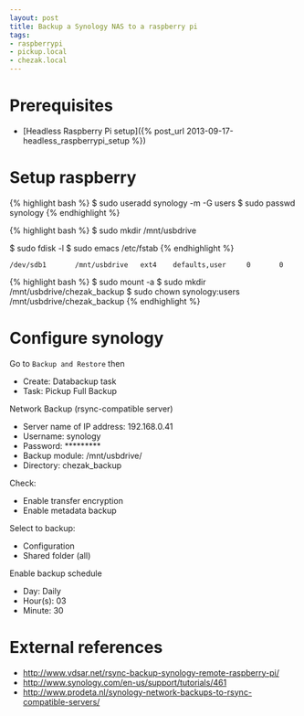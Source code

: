 ```yaml
---
layout: post
title: Backup a Synology NAS to a raspberry pi
tags:
- raspberrypi
- pickup.local
- chezak.local
---
```


Prerequisites
=============

- [Headless Raspberry Pi setup]({% post_url 2013-09-17-headless_raspberrypi_setup %})


Setup raspberry
===============

{% highlight bash %}
$ sudo useradd synology -m -G users
$ sudo passwd synology
{% endhighlight %}

{% highlight bash %}
$ sudo mkdir /mnt/usbdrive

$ sudo fdisk -l
$ sudo emacs /etc/fstab
{% endhighlight %}

```
/dev/sdb1       /mnt/usbdrive   ext4    defaults,user     0       0
```

{% highlight bash %}
$ sudo mount -a
$ sudo mkdir /mnt/usbdrive/chezak_backup
$ sudo chown synology:users /mnt/usbdrive/chezak_backup
{% endhighlight %}


Configure synology
==================

Go to `Backup and Restore` then

  - Create: Databackup task
  - Task: Pickup Full Backup

Network Backup (rsync-compatible server)

  - Server name of IP address: 192.168.0.41
  - Username: synology
  - Password: *********
  - Backup module: /mnt/usbdrive/
  - Directory: chezak_backup

Check:

  - Enable transfer encryption
  - Enable metadata backup

Select to backup:

  - Configuration
  - Shared folder (all)

Enable backup schedule

  - Day: Daily
  - Hour(s): 03
  - Minute: 30


External references
===================

- <http://www.vdsar.net/rsync-backup-synology-remote-raspberry-pi/>
- <http://www.synology.com/en-us/support/tutorials/461>
- <http://www.prodeta.nl/synology-network-backups-to-rsync-compatible-servers/>
